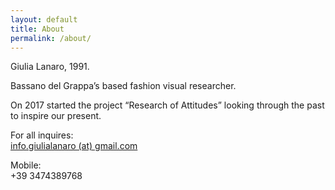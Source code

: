 ```yaml
---
layout: default
title: About
permalink: /about/
---
```

Giulia Lanaro, 1991.

Bassano del Grappa’s based fashion visual researcher. 

On 2017 started the project “Research of Attitudes” looking through the past to inspire our present.

For all inquires:
<br><a class="link" href="mailto:info.giulialanaro@gmail.com">info.giulialanaro (at) gmail.com</a> 

Mobile:
<br>+39 3474389768